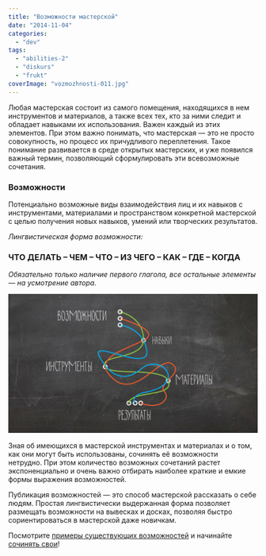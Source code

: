 ```yaml
---
title: "Возможности мастерской"
date: "2014-11-04"
categories:
  - "dev"
tags:
  - "abilities-2"
  - "diskurs"
  - "frukt"
coverImage: "vozmozhnosti-011.jpg"
---
```


Любая мастерская состоит из самого помещения, находящихся в нем инструментов и материалов, а также всех тех, кто за ними следит и обладает навыками их использования. Важен каждый из этих элементов. При этом важно понимать, что мастерская — это не просто совокупность, но процесс их причудливого переплетения. Такое понимание развивается в среде открытых мастерских, и уже появился важный термин, позволяющий сформулировать эти всевозможные сочетания.

### Возможности

Потенциально возможные виды взаимодействия лиц и их навыков с инструментами, материалами и пространством конкретной мастерской с целью получения новых навыков, умений или творческих результатов.

_Лингвистическая форма возможности:_

### **ЧТО ДЕЛАТЬ – ЧЕМ – ЧТО** **– ИЗ ЧЕГО** **– КАК – ГДЕ – КОГДА**

_Обязательно только наличие первого глагола, все остальные элементы — на усмотрение автора._

[![возможности-01](./images/vozmozhnosti-011.jpg)](https://ooley.ru/wp-content/uploads/2014/11/vozmozhnosti-011.jpg)

Зная об имеющихся в мастерской инструментах и материалах и о том, как они могут быть использованы, сочинять её возможности нетрудно. При этом количество возможных сочетаний растет экспоненциально и очень важно отбирать наиболее краткие и емкие формы выражения возможностей.

Публикация возможностей — это способ мастерской рассказать о себе людям. Простая лингвистически выдержанная форма позволяет размещать возможности на вывесках и досках, позволяя быстро сориентироваться в мастерской даже новичкам.

Посмотрите [примеры существующих возможностей](http://ooley.ru/flow/abilities/) и начинайте [сочинять свои](http://ooley.ru/pishite/)!
